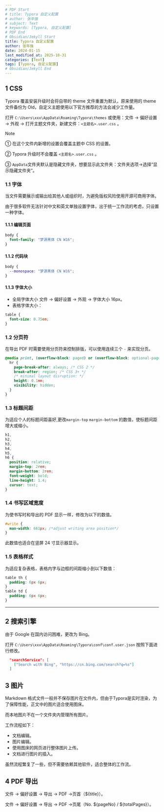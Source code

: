 ```yaml
---
# PDF Start
# title: Typora 自定义配置
# author: 张年强
# subject: Text
# keywords: [Typora, 自定义配置]
# PDF End
# Obsidian/Jekyll Start
title: Typora 自定义配置
author: 张年强
date: 2024-01-15
last_modified_at: 2025-10-31
categories: [Text]
tags: [Typora, 自定义配置]
# Obsidian/Jekyll End
---
```


## 1 CSS

Typora 覆盖安装升级时会将自带的 theme 文件重置为默认，原来使用的 theme 文件备份为 Old，自定义主题使用以下官方推荐的方法会减少工作量。

打开 `C:\Users\xxx\AppData\Roaming\Typora\themes` 或使用：文件 -> 偏好设置 -> 外观 -> 打开主题文件夹，新建文件：`<主题名>.user.css` 。

> [!NOTE]
>
> ① 在这个文件内新增的设置会覆盖主题中 CSS 的设置。
>
> ② Typora 升级时不会覆盖 `<主题名>.user.css` 。
>
> ③ `AppData`文件夹默认是隐藏文件夹，想要显示此文件夹：文件夹选项->选择“显示隐藏文件夹”。

### 1.1 字体

当文件需要展示或输出给其他人或组织时，为避免版权风险使用开源可商用字体。

由于很多软件无法针对中文和英文单独设置字体，出于统一工作流的考虑，只设置一种字体。

#### 1.1.1 编辑页面

```css
body {
  font-family: "梦源黑体 CN W16";
}
```

#### 1.1.2 代码块

```css
body {
  --monospace: "梦源黑体 CN W16";
}
```

#### 1.1.3 字体大小

- 全局字体大小 文件 -> 偏好设置 -> 外观 -> 字体大小 16px。
- 表格字体大小：

```css
table {
  font-size: 0.75em;
}
```

### 1.2 分页符

在导出 PDF 时需要使用分页符来控制排版，可以使用连续三个 `-` 来实现分页。

```css
@media print, (overflow-block: paged) or (overflow-block: optional-paged) {
  hr {
    page-break-after: always; /* CSS 2 */
    break-after: region; /* CSS 3+ */
    /* minimal layout disruption: */
    height: 0.1mm;
    visibility: hidden;
  }
}
```

### 1.3 标题间距

为适应个人的标题间距喜好,更改`margin-top` `margin-bottom` 的数值，使标题间距增大或缩小。

```css
h1,
h2,
h3,
h4,
h5,
h6 {
  position: relative;
  margin-top: 2rem;
  margin-bottom: 2rem;
  font-weight: bold;
  line-height: 1.4;
  cursor: text;
}
```

### 1.4 书写区域宽度

为使书写时和导出的 PDF 显示一样，修改为以下的数值。

```css
#write {
  max-width: 661px; /*adjust writing area position*/
}
```

此数值也适合在竖屏 24 寸显示器显示。

### 1.5 表格样式

为适应复杂表格，表格内字与边框的间距缩小到以下数值：

```css
table th {
  padding: 6px 6px;
}
table td {
  padding: 6px 6px;
}
```

---

## 2 搜索引擎

由于 Google 在国内访问困难，更改为 Bing。

打开 `C:\Users\xxx\AppData\Roaming\Typora\conf\conf.user.json` 按照下面进行修改。

```json
  "searchService": [
    ["Search with Bing", "https://cn.bing.com/search?q=%s"]
  ]
```

## 3 图片

Markdown 格式文件一般并不保存图片在文件内，但由于Typora是实时渲染，为了保障性能，正文中的图片适合使用图床。

而本地图片不在一个文件夹内管理所有图片。

工作流程如下：

- 文档编辑。
- 图片编辑。
- 使用图床的网页进行整体图片上传。
- 文档进行图片的插入。

虽然流程繁复了一些，但不需要依赖其他软件，适合整体的工作流。

## 4 PDF 导出

文件 -> 偏好设置 -> 导出 -> PDF ->页首（${title}）。

文件 -> 偏好设置 -> 导出 -> PDF ->页尾（No. ${pageNo} / ${totalPages}）。
